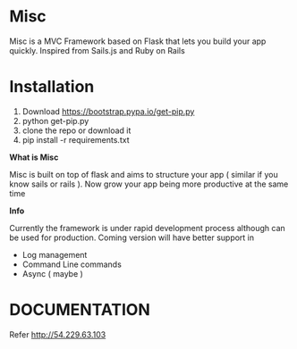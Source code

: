 # Misc
Misc is a MVC Framework based on Flask that lets you build your app quickly. Inspired from Sails.js and Ruby on Rails

# Installation

1. Download https://bootstrap.pypa.io/get-pip.py
2. python get-pip.py
3. clone the repo or download it
4. pip install -r requirements.txt

**What is Misc**

Misc is built on top of flask and aims to structure your app ( similar if you know sails or rails ).
Now grow your app being more productive at the same time

**Info**

Currently the framework is under rapid development process although can be used for production.
Coming version will have better support in 
- Log management
- Command Line commands
- Async ( maybe )

# DOCUMENTATION 
Refer http://54.229.63.103
